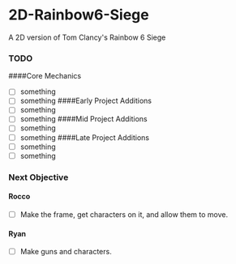 # 2D-Rainbow6-Siege
A 2D version of Tom Clancy's Rainbow 6 Siege

### TODO
####Core Mechanics
- [ ] something
- [ ] something
####Early Project Additions
- [ ] something
- [ ] something
####Mid Project Additions
- [ ] something
- [ ] something
####Late Project Additions
- [ ] something
- [ ] something

### Next Objective
#### Rocco
- [ ] Make the frame, get characters on it, and allow them to move.
#### Ryan
- [ ] Make guns and characters.
